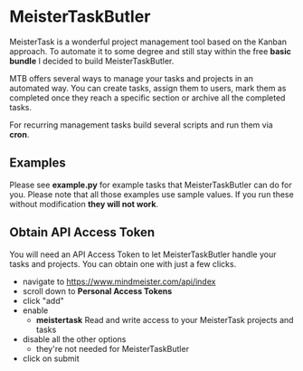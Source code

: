 # MeisterTaskButler

MeisterTask is a wonderful project management tool based on the Kanban approach. To automate it to some degree and still stay within the free **basic bundle** I decided to build MeisterTaskButler.

MTB offers several ways to manage your tasks and projects in an automated way. You can create tasks, assign them to users, mark them as completed once they reach a specific section or archive all the completed tasks.

For recurring management tasks build several scripts and run them via **cron**.

## Examples

Please see **example.py** for example tasks that MeisterTaskButler can do for you. Please note that all those examples use sample values. If you run these without modification **they will not work**.

## Obtain API Access Token

You will need an API Access Token to let MeisterTaskButler handle your tasks and projects. You can obtain one with just a few clicks.

* navigate to https://www.mindmeister.com/api/index
* scroll down to **Personal Access Tokens**
* click "add"
* enable
  * **meistertask** Read and write access to your MeisterTask projects and tasks
* disable all the other options
  * they're not needed for MeisterTaskButler
* click on submit
